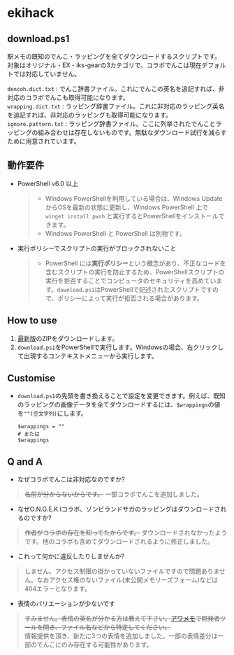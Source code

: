# ekihack

## download.ps1
駅メモの既知のでんこ・ラッピングを全てダウンロードするスクリプトです。  
対象はオリジナル・EX・iks-gearの3カテゴリで、コラボでんこは現在デフォルトでは対応していません。

`dencoh.dict.txt` : でんこ辞書ファイル。これにでんこの英名を追記すれば、非対応のコラボでんこも取得可能になります。  
`wrapping.dict.txt` : ラッピング辞書ファイル。これに非対応のラッピング英名を追記すれば、非対応のラッピングも取得可能になります。  
`ignore.pattern.txt` : ラッピング辞書ファイル。ここに列挙されたでんことラッピングの組み合わせは存在しないものです。無駄なダウンロード試行を減らすために用意されています。  

## 動作要件
- PowerShell v6.0 以上
    > - Windows PowerShellを利用している場合は、Windows UpdateからOSを最新の状態に更新し、Windows PowerShell 上で `winget install pwsh` と実行するとPowerShellをインストールできます。  
    > - Windows PowerShell と PowerShell は別物です。  

- 実行ポリシーでスクリプトの実行がブロックされないこと
    > - PowerShell には**実行ポリシー**という概念があり、不正なコードを含むスクリプトの実行を防止するため、PowerShellスクリプトの実行を拒否することでコンピュータのセキュリティを高めています。`download.ps1`はPowerShellで記述されたスクリプトですので、ポリシーによって実行が拒否される場合があります。

## How to use
1. [最新版](https://github.com/sweshelo/ekihack/archive/refs/heads/master.zip)のZIPをダウンロードします。  
2. `download.ps1`をPowerShellで実行します。Windowsの場合、右クリックして出現するコンテキストメニューから実行します。  

## Customise

- `download.ps1`の先頭を書き換えることで設定を変更できます。例えば、既知のラッピングの画像データを全てダウンロードするには、`$wrappings`の値を`""(空文字列)`にします。
    ```
    $wrappings = ""  
    # または
    $wrappings 
    ```

## Q and A
- なぜコラボでんこは非対応なのですか?
> ~~名前が分からないからです。~~ 一部コラボでんこを追加しました。
  
- なぜO.N.G.E.K.Iコラボ、ゾンビランドサガのラッピングはダウンロードされるのですか?
> ~~作者がコラボの存在を知ってたからです。~~ ダウンロードされなかったようです。他のコラボも含めてダウンロードされるように修正しました。
  
- これって何かに違反したりしませんか?  
> しません。アクセス制限の掛かっていないファイルですので問題ありません。なおアクセス権のないファイル(未公開メモリーズフォーム)などは404エラーとなります。  

- 表情のバリエーションが少ないです
> ~~すみません。表情の英名が分かる方は教えて下さい。[アワメモ](https://game.our-rails.ekimemo.com/)で開発者ツールを開き、ファイル名などから特定してください。~~  
> 情報提供を頂き、新たに3つの表情を追加しました。一部の表情差分は一部のでんこにのみ存在する可能性があります。  

